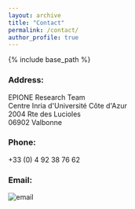 ```yaml
---
layout: archive
title: "Contact"
permalink: /contact/
author_profile: true
---
```


{% include base_path %}

### Address:

EPIONE Research Team\
Centre Inria d'Université Côte d'Azur\
2004 Rte des Lucioles\
06902 Valbonne

### Phone:
+33 (0) 4 92 38 76 62

### Email:
![email](https://github.com/marcolorenzi/marcolorenzi.github.io/blob/master/img/text1.png)



